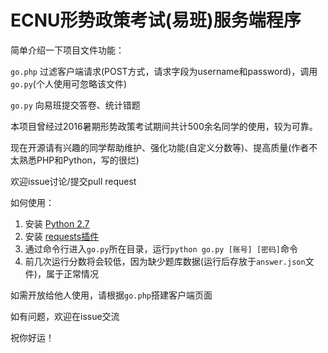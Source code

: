 # ECNU形势政策考试(易班)服务端程序

简单介绍一下项目文件功能：

`go.php` 过滤客户端请求(POST方式，请求字段为username和password)，调用`go.py`(个人使用可忽略该文件)

`go.py` 向易班提交答卷、统计错题

本项目曾经过2016暑期形势政策考试期间共计500余名同学的使用，较为可靠。

现在开源请有兴趣的同学帮助维护、强化功能(自定义分数等)、提高质量(作者不太熟悉PHP和Python，写的很烂)

欢迎issue讨论/提交pull request

如何使用：

1. 安装 [Python 2.7](https://www.python.org/downloads/)
2. 安装 [requests插件](http://docs.python-requests.org/zh_CN/latest/user/install.html#install)
3. 通过命令行进入`go.py`所在目录，运行`python go.py [账号] [密码]`命令
4. 前几次运行分数将会较低，因为缺少题库数据(运行后存放于`answer.json`文件)，属于正常情况

如需开放给他人使用，请根据`go.php`搭建客户端页面

如有问题，欢迎在issue交流

祝你好运！
